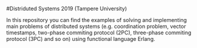 #Distriduted Systems 2019 (Tampere University)

In this repository you can find the examples of solving and implementing main problems of distributed systems (e.g. coordination problem, vector timestamps, two-phase commiting protocol (2PC), three-phase commiting protocol (3PC) and so on) using functional language Erlang.
